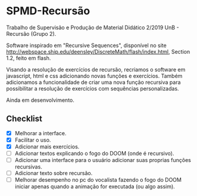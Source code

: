 # SPMD-Recursão
Trabalho de Supervisão e Produção de Material Didático 2/2019 UnB - Recursão (Grupo 2).

Software inspirado em "Recursive Sequences", disponível no site http://webspace.ship.edu/deensley/DiscreteMath/flash/index.html, Section 1.2, feito em flash. 

Visando a resolução de exercícios de recursão, recriamos o software em javascript, html e css adicionando novas funções e exercícios. Também adicionamos a funcionalidade de criar uma nova função recursiva para possibilitar a resolução de exercícios com sequências personalizadas.

Ainda em desenvolvimento.

## Checklist
- [x] Melhorar a interface.
- [x] Facilitar o uso.
- [x] Adicionar mais exercícios.
- [ ] Adicionar textos explicando o fogo do DOOM (onde é recursivo).
- [ ] Adicionar uma interface para o usuário adicionar suas proprias funções recursivas.
- [ ] Adicionar texto sobre recursão.
- [ ] Melhorar desempenho no pc do vocalista fazendo o fogo do DOOM iniciar apenas quando a animação for executada (ou algo assim).
